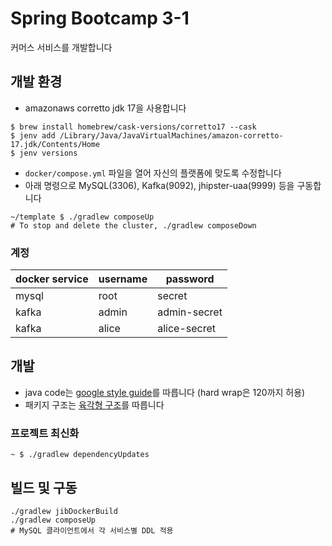 # Spring Bootcamp 3-1

커머스 서비스를 개발합니다

## 개발 환경

- amazonaws corretto jdk 17을 사용합니다
```shell
$ brew install homebrew/cask-versions/corretto17 --cask
$ jenv add /Library/Java/JavaVirtualMachines/amazon-corretto-17.jdk/Contents/Home
$ jenv versions
```

- `docker/compose.yml` 파일을 열어 자신의 플랫폼에 맞도록 수정합니다
- 아래 명령으로 MySQL(3306), Kafka(9092), jhipster-uaa(9999) 등을 구동합니다
```shell
~/template $ ./gradlew composeUp
# To stop and delete the cluster, ./gradlew composeDown
```

### 계정

docker service|username|password
---|---|---
mysql|root|secret
kafka|admin|admin-secret
kafka|alice|alice-secret

## 개발

- java code는 [google style guide](https://github.com/google/styleguide/blob/gh-pages/intellij-java-google-style.xml)를 따릅니다 (hard wrap은 120까지 허용)
- 패키지 구조는 [육각형 구조](https://reflectoring.io/spring-hexagonal/)를 따릅니다

### 프로젝트 최신화

```shell
~ $ ./gradlew dependencyUpdates
```

## 빌드 및 구동

```shell
./gradlew jibDockerBuild
./gradlew composeUp
# MySQL 클라이언트에서 각 서비스별 DDL 적용
```
